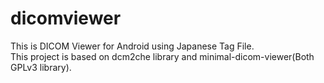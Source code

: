 dicomviewer
===========

This is DICOM Viewer for Android using Japanese Tag File.
<BR>
This project is based on dcm2che library and minimal-dicom-viewer(Both GPLv3 library).
<BR>



